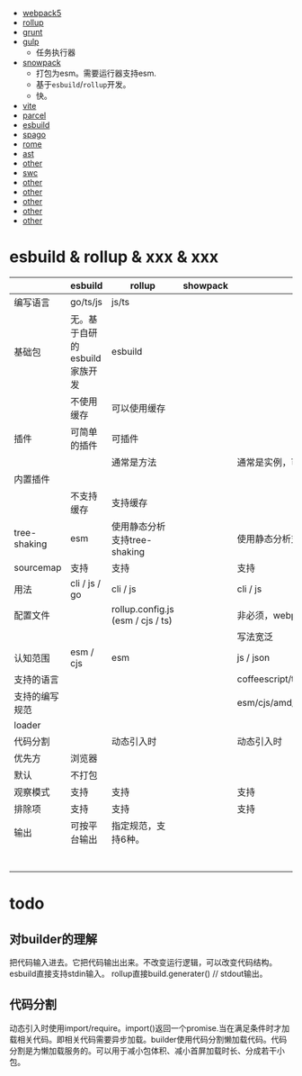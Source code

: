 - [webpack5](/builder/webpack5/index.html)
- [rollup](/builder/rollup/index.html)
- [grunt](/builder/grunt/index.html)
- [gulp](/builder/gulp/index.html)  
  - 任务执行器
- [snowpack](/builder/snowpack/index.html)
  - 打包为esm。需要运行器支持esm.
  - 基于`esbuild`/`rollup`开发。
  - 快。
- [vite](/builder/vite/index.html)
- [parcel](/builder/parcel.html)
- [esbuild](/builder/esbuild.html)
- [spago](/builder/spago.html)
- [rome](/builder/rome/index.html)
- [ast](/builder/ast.html)
- [other](/builder/other.html)
- [swc](/builder/swc.html)
- [other](/builder/other.html)
- [other](/builder/other.html)
- [other](/builder/other.html)
- [other](/builder/other.html)
- [other](/builder/other.html)

# esbuild & rollup & xxx & xxx
||esbuild|rollup|showpack|webpack5|||||||
|-|-|-|-|-|-|-|-|-|-|-|
|编写语言|go/ts/js|js/ts|||||||||
|基础包|无。基于自研的esbuild家族开发|esbuild|||||||||
||不使用缓存|可以使用缓存|||||||||
|插件|可简单的插件|可插件|||||||||
|||通常是方法||通常是实例，可使用多次。|||||||
|内置插件|||||||||||
||不支持缓存|支持缓存|||||||||
|tree-shaking|esm|使用静态分析支持tree-shaking||使用静态分析支持tree-shaking|||||||
|sourcemap|支持|支持||支持|||||||
|用法|cli / js / go|cli / js||cli / js|||||||
|配置文件||rollup.config.js (esm / cjs / ts)||非必须，webpack.config.js (cjs)|||||||
|||||写法宽泛|||||||
|认知范围|esm / cjs|esm||js / json|||||||
|支持的语言||||coffeescript/ts/esnext/less/sass/stylus/elm|||||||
|支持的编写规范||||esm/cjs/amd/assets/wasm|||||||
|loader|||||||||||
|代码分割||动态引入时||动态引入时|||||||
|优先方|浏览器||||||||||
|默认|不打包||||||||||
|观察模式|支持|支持||支持|||||||
|排除项|支持|支持||支持|||||||
|输出|可按平台输出|指定规范，支持6种。|||||||||
||||||||||||
||||||||||||
||||||||||||
||||||||||||
||||||||||||
||||||||||||
||||||||||||

# todo
## 对builder的理解
把代码输入进去。它把代码输出出来。不改变运行逻辑，可以改变代码结构。
esbuild直接支持stdin输入。
rollup直接build.generater() // stdout输出。

## 代码分割
动态引入时使用import/require。import()返回一个promise.当在满足条件时才加载相关代码。即相关代码需要异步加载。builder使用代码分割懒加载代码。代码分割是为懒加载服务的。可以用于减小包体积、减小首屏加载时长、分成若干小包。




